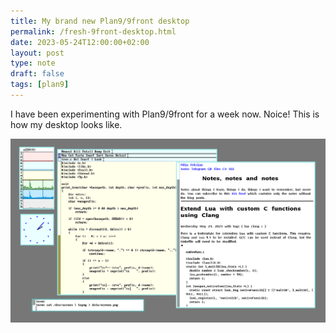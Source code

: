 ```yaml
---
title: My brand new Plan9/9front desktop
permalink: /fresh-9front-desktop.html
date: 2023-05-24T12:00:00+02:00
layout: post
type: note
draft: false
tags: [plan9]
---
```


I have been experimenting with Plan9/9front for a week now. Noice! This is how
my desktop looks like.

![9front desktop](/assets/notes/9front-desktop.png)

